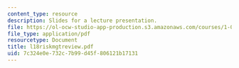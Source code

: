 ```yaml
---
content_type: resource
description: Slides for a lecture presentation.
file: https://ol-ocw-studio-app-production.s3.amazonaws.com/courses/1-040-project-management-spring-2004/7c324e0e732c7b99d45f806121b17131_l18riskmgtreview.pdf
file_type: application/pdf
resourcetype: Document
title: l18riskmgtreview.pdf
uid: 7c324e0e-732c-7b99-d45f-806121b17131
---
```

